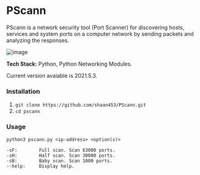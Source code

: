 # PScann
PScann is a network security tool (Port Scanner) for discovering hosts, services and system ports on
a computer network by sending packets and analyzing the responses.

![image](https://user-images.githubusercontent.com/75296055/144709205-8ff6ea7c-db71-4507-95c3-7c0f5f1c0341.png)

**Tech Stack:** Python, Python Networking Modules.

Current version avaiable is 2021.5.3.
### Installation
1. `git clone https://github.com/shaan453/PScann.git`
2. `cd pscann`

### Usage
`python3 pscann.py <ip-address> <option(s)>`

	-sF: 		Full scan. Scan 63000 ports.
	-sH: 		Half scan. Scan 30000 ports.
	-sB: 		Baby scan. Scan 1000 ports.
	--help:		Display help.
